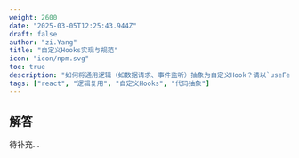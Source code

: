 ```yaml
---
weight: 2600
date: "2025-03-05T12:25:43.944Z"
draft: false
author: "zi.Yang"
title: "自定义Hooks实现与规范"
icon: "icon/npm.svg"
toc: true
description: "如何将通用逻辑（如数据请求、事件监听）抽象为自定义Hook？请以`useFetch`为例说明开发规范（命名约定、依赖管理）及如何避免闭包陷阱？"
tags: ["react", "逻辑复用", "自定义Hooks", "代码抽象"]
---
```


## 解答

待补充...

